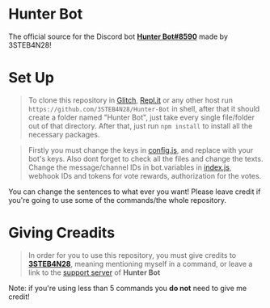 # Hunter Bot

The official source for the Discord bot **[Hunter Bot#8590](https://discord.com/oauth2/authorize?client_id=755094850113896639&scope=bot&permissions=213249095)** made by 3STEB4N28!


# Set Up

> To clone this repository in [Glitch](httos://glitch.com), [Repl.it](https://replit.com) or any other host run `https://github.com/3STEB4N28/Hunter-Bot` in shell, after that it should create a folder named "Hunter Bot", just take every single file/folder out of that directory. After that, just run `npm install` to install all the necessary packages.

> Firstly you must change the keys in [config.js](config.js), and replace with your bot's keys. Also dont forget to check all the files and change the texts. Change the message/channel IDs in bot.variables in [index.js](index.js), webhook IDs and tokens for vote rewards, authorization for the votes.

You can change the sentences to what ever you want! Please leave credit if you're going to use some of the commands/the whole repository.

# Giving Creadits

> In order for you to use this repository, you must give credits to **[3STEB4N28](https://discord.com/users/)**, meaning mentioning myself in a command, or leave a link to the [support server](https://hunterbot.tk/support) of **Hunter Bot**

Note: if you're using less than 5 commands you **do not** need to give me credit!
